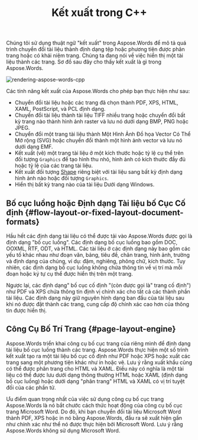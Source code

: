 ﻿---
title: Kết xuất trong C++
second_title: Aspose.Words cho C++
articleTitle: Kết xuất
linktitle: Kết xuất
description: "Sử dụng Aspose.Words cho C++ tính năng kết xuất để định dạng tài liệu bố cục luồng thành các trang và chuyển đổi tài liệu đó hoặc các trang đã chọn sang các tài liệu khác (PDF, HTML, XPS, v. v.) hoặc hình ảnh(TIFF, PNG, SVG, v. v.) các định dạng để xem, chuyển đổi thêm hoặc in."
type: docs
weight: 20
url: /vi/cpp/rendering/
---

Chúng tôi sử dụng thuật ngữ "kết xuất" trong Aspose.Words để mô tả quá trình chuyển đổi tài liệu thành định dạng tệp hoặc phương tiện được phân trang hoặc có khái niệm trang. Chúng ta đang nói về việc hiển thị một tài liệu thành các trang. Sơ đồ sau đây cho thấy kết xuất là gì trong Aspose.Words.

![rendering-aspose-words-cpp](rendering-1.png)

Các tính năng kết xuất của Aspose.Words cho phép bạn thực hiện như sau:

- Chuyển đổi tài liệu hoặc các trang đã chọn thành PDF, XPS, HTML, XAML, PostScript, và PCL định dạng.
- Chuyển đổi tài liệu thành tài liệu TIFF nhiều trang hoặc chuyển đổi bất kỳ trang nào thành hình ảnh raster và lưu nó dưới dạng BMP, PNG hoặc JPEG.
- Chuyển đổi một trang tài liệu thành Một Hình Ảnh Đồ họa Vector Có Thể Mở rộng (SVG) hoặc chuyển đổi thành một hình ảnh vector và lưu nó dưới dạng EMF.
- Kết xuất (vẽ) một trang tài liệu ở một kích thước hoặc tỷ lệ cụ thể trên đối tượng `Graphics` để tạo hình thu nhỏ, hình ảnh có kích thước đầy đủ hoặc tỷ lệ của các trang tài liệu.
- Kết xuất đối tượng [Shape](https://reference.aspose.com/words/cpp/aspose.words.drawing/shape/) riêng biệt với tài liệu sang bất kỳ định dạng hình ảnh nào hoặc đối tượng `Graphics`.
- Hiển thị bất kỳ trang nào của tài liệu Dưới dạng Windows.

## Bố cục luồng hoặc Định dạng Tài liệu bố Cục Cố định {#flow-layout-or-fixed-layout-document-formats}

Hầu hết các định dạng tài liệu có thể được tải vào Aspose.Words được gọi là định dạng "bố cục luồng". Các định dạng bố cục luồng bao gồm DOC, OOXML, RTF, ODT, và HTML. Các tài liệu ở các định dạng này bao gồm các yếu tố khác nhau như đoạn văn, bảng, tiêu đề, chân trang, hình ảnh, trường và định dạng của chúng, ví dụ: đậm, nghiêng, phông chữ, kích thước. Tuy nhiên, các định dạng bố cục luồng không chứa thông tin về vị trí mà mỗi đoạn hoặc ký tự cụ thể được hiển thị trên một trang.

Ngược lại, các định dạng" bố cục cố định "(còn được gọi là" trang cố định") như PDF và XPS chứa thông tin định vị chính xác cho tất cả các thành phần tài liệu. Các định dạng này giữ nguyên hình dạng ban đầu của tài liệu sau khi nó được đặt thành các trang, cung cấp độ chính xác cao hơn của thông tin được hiển thị.

## Công Cụ Bố Trí Trang {#page-layout-engine}

Aspose.Words triển khai công cụ bố cục trang của riêng mình để định dạng tài liệu bố cục luồng thành các trang. Aspose.Words thực hiện một số trình kết xuất tạo ra một tài liệu bố cục cố định như PDF hoặc XPS hoặc xuất các trang sang một phương tiện khác như in hoặc vẽ. Lưu ý rằng xuất khẩu cũng có thể được phân trang cho HTML và XAML. Điều này có nghĩa là một tài liệu có thể được lưu dưới dạng thông thường HTML hoặc XAML (định dạng bố cục luồng) hoặc dưới dạng "phân trang" HTML và XAML có vị trí tuyệt đối của các phần tử.

Ưu điểm quan trọng nhất của việc sử dụng công cụ bố cục trang Aspose.Words là nó bắt chước cách thức hoạt động của công cụ bố cục trang Microsoft Word. Do đó, khi bạn chuyển đổi tài liệu Microsoft Word thành PDF, XPS hoặc in nó bằng Aspose.Words, đầu ra sẽ xuất hiện gần như chính xác như thể nó được thực hiện bởi Microsoft Word. Lưu ý rằng Aspose.Words không sử dụng Microsoft Word.
